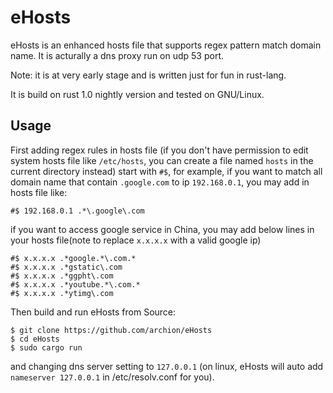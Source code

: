 # eHosts

eHosts is an enhanced hosts file that supports regex pattern match domain name. It is acturally a dns proxy run on udp 53 port.

Note: it is at very early stage and is written just for fun in rust-lang.

It is build on rust 1.0 nightly version and tested on GNU/Linux.



## Usage
First adding regex rules in hosts file (if you don't have permission to edit system hosts file like `/etc/hosts`, you can create a file named `hosts` in the current directory instead) start with `#$`, for example, if you want to match all domain name that contain `.google.com` to ip `192.168.0.1`, you may add in hosts file like:

```
#$ 192.168.0.1 .*\.google\.com
```
if you want to access google service in China, you may add below lines in your hosts file(note to replace `x.x.x.x` with a valid google ip)
```
#$ x.x.x.x .*google.*\.com.*
#$ x.x.x.x .*gstatic\.com
#$ x.x.x.x .*ggpht\.com
#$ x.x.x.x .*youtube.*\.com.*
#$ x.x.x.x .*ytimg\.com
```
Then build and run eHosts from Source:
```
$ git clone https://github.com/archion/eHosts
$ cd eHosts 
$ sudo cargo run
```
and changing dns server setting to `127.0.0.1` (on linux, eHosts will auto add `nameserver 127.0.0.1` in /etc/resolv.conf for you).
